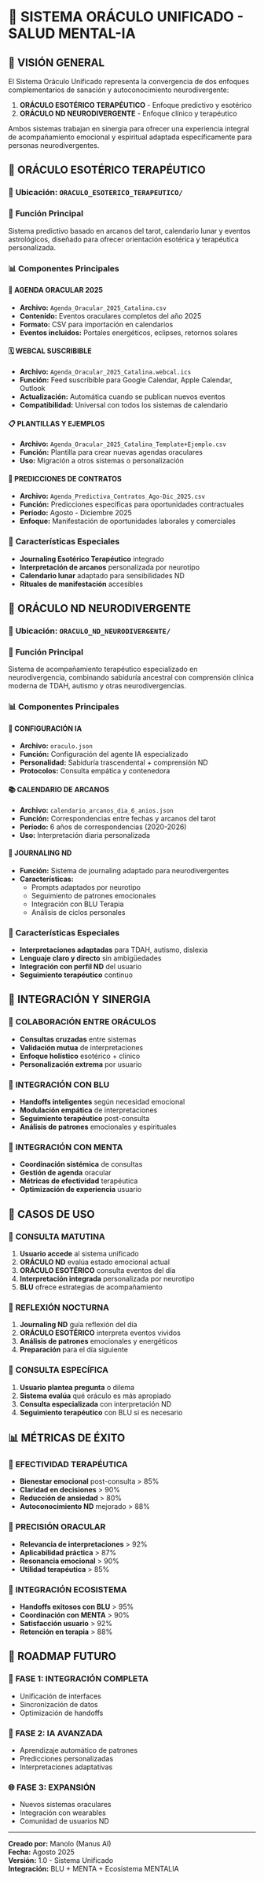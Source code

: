 # 🔮 SISTEMA ORÁCULO UNIFICADO - SALUD MENTAL-IA

## 🎯 VISIÓN GENERAL

El Sistema Oráculo Unificado representa la convergencia de dos enfoques complementarios de sanación y autoconocimiento neurodivergente:

1. **ORÁCULO ESOTÉRICO TERAPÉUTICO** - Enfoque predictivo y esotérico
2. **ORÁCULO ND NEURODIVERGENTE** - Enfoque clínico y terapéutico

Ambos sistemas trabajan en sinergia para ofrecer una experiencia integral de acompañamiento emocional y espiritual adaptada específicamente para personas neurodivergentes.

## 🔮 ORÁCULO ESOTÉRICO TERAPÉUTICO

### 📍 **Ubicación:** `ORACULO_ESOTERICO_TERAPEUTICO/`

### 🎯 **Función Principal**
Sistema predictivo basado en arcanos del tarot, calendario lunar y eventos astrológicos, diseñado para ofrecer orientación esotérica y terapéutica personalizada.

### 📊 **Componentes Principales**

#### 📅 **AGENDA ORACULAR 2025**
- **Archivo:** `Agenda_Oracular_2025_Catalina.csv`
- **Contenido:** Eventos oraculares completos del año 2025
- **Formato:** CSV para importación en calendarios
- **Eventos incluidos:** Portales energéticos, eclipses, retornos solares

#### 🗓️ **WEBCAL SUSCRIBIBLE**
- **Archivo:** `Agenda_Oracular_2025_Catalina.webcal.ics`
- **Función:** Feed suscribible para Google Calendar, Apple Calendar, Outlook
- **Actualización:** Automática cuando se publican nuevos eventos
- **Compatibilidad:** Universal con todos los sistemas de calendario

#### 📋 **PLANTILLAS Y EJEMPLOS**
- **Archivo:** `Agenda_Oracular_2025_Catalina_Template+Ejemplo.csv`
- **Función:** Plantilla para crear nuevas agendas oraculares
- **Uso:** Migración a otros sistemas o personalización

#### 🔮 **PREDICCIONES DE CONTRATOS**
- **Archivo:** `Agenda_Predictiva_Contratos_Ago-Dic_2025.csv`
- **Función:** Predicciones específicas para oportunidades contractuales
- **Período:** Agosto - Diciembre 2025
- **Enfoque:** Manifestación de oportunidades laborales y comerciales

### 🌟 **Características Especiales**
- **Journaling Esotérico Terapéutico** integrado
- **Interpretación de arcanos** personalizada por neurotipo
- **Calendario lunar** adaptado para sensibilidades ND
- **Rituales de manifestación** accesibles

## 🧠 ORÁCULO ND NEURODIVERGENTE

### 📍 **Ubicación:** `ORACULO_ND_NEURODIVERGENTE/`

### 🎯 **Función Principal**
Sistema de acompañamiento terapéutico especializado en neurodivergencia, combinando sabiduría ancestral con comprensión clínica moderna de TDAH, autismo y otras neurodivergencias.

### 📊 **Componentes Principales**

#### 🤖 **CONFIGURACIÓN IA**
- **Archivo:** `oraculo.json`
- **Función:** Configuración del agente IA especializado
- **Personalidad:** Sabiduría trascendental + comprensión ND
- **Protocolos:** Consulta empática y contenedora

#### 📚 **CALENDARIO DE ARCANOS**
- **Archivo:** `calendario_arcanos_dia_6_anios.json`
- **Función:** Correspondencias entre fechas y arcanos del tarot
- **Período:** 6 años de correspondencias (2020-2026)
- **Uso:** Interpretación diaria personalizada

#### 🧠 **JOURNALING ND**
- **Función:** Sistema de journaling adaptado para neurodivergentes
- **Características:** 
  - Prompts adaptados por neurotipo
  - Seguimiento de patrones emocionales
  - Integración con BLU Terapia
  - Análisis de ciclos personales

### 🌟 **Características Especiales**
- **Interpretaciones adaptadas** para TDAH, autismo, dislexia
- **Lenguaje claro y directo** sin ambigüedades
- **Integración con perfil ND** del usuario
- **Seguimiento terapéutico** continuo

## 🔗 INTEGRACIÓN Y SINERGIA

### 🤝 **COLABORACIÓN ENTRE ORÁCULOS**
- **Consultas cruzadas** entre sistemas
- **Validación mutua** de interpretaciones
- **Enfoque holístico** esotérico + clínico
- **Personalización extrema** por usuario

### 💙 **INTEGRACIÓN CON BLU**
- **Handoffs inteligentes** según necesidad emocional
- **Modulación empática** de interpretaciones
- **Seguimiento terapéutico** post-consulta
- **Análisis de patrones** emocionales y espirituales

### 🔮 **INTEGRACIÓN CON MENTA**
- **Coordinación sistémica** de consultas
- **Gestión de agenda** oracular
- **Métricas de efectividad** terapéutica
- **Optimización de experiencia** usuario

## 🎯 CASOS DE USO

### 🌅 **CONSULTA MATUTINA**
1. **Usuario accede** al sistema unificado
2. **ORÁCULO ND** evalúa estado emocional actual
3. **ORÁCULO ESOTÉRICO** consulta eventos del día
4. **Interpretación integrada** personalizada por neurotipo
5. **BLU** ofrece estrategias de acompañamiento

### 🌙 **REFLEXIÓN NOCTURNA**
1. **Journaling ND** guía reflexión del día
2. **ORÁCULO ESOTÉRICO** interpreta eventos vividos
3. **Análisis de patrones** emocionales y energéticos
4. **Preparación** para el día siguiente

### 🔮 **CONSULTA ESPECÍFICA**
1. **Usuario plantea pregunta** o dilema
2. **Sistema evalúa** qué oráculo es más apropiado
3. **Consulta especializada** con interpretación ND
4. **Seguimiento terapéutico** con BLU si es necesario

## 📊 MÉTRICAS DE ÉXITO

### 🎯 **EFECTIVIDAD TERAPÉUTICA**
- **Bienestar emocional** post-consulta > 85%
- **Claridad en decisiones** > 90%
- **Reducción de ansiedad** > 80%
- **Autoconocimiento ND** mejorado > 88%

### 🔮 **PRECISIÓN ORACULAR**
- **Relevancia de interpretaciones** > 92%
- **Aplicabilidad práctica** > 87%
- **Resonancia emocional** > 90%
- **Utilidad terapéutica** > 85%

### 💙 **INTEGRACIÓN ECOSISTEMA**
- **Handoffs exitosos con BLU** > 95%
- **Coordinación con MENTA** > 90%
- **Satisfacción usuario** > 92%
- **Retención en terapia** > 88%

## 🚀 ROADMAP FUTURO

### 📱 **FASE 1: INTEGRACIÓN COMPLETA**
- Unificación de interfaces
- Sincronización de datos
- Optimización de handoffs

### 🤖 **FASE 2: IA AVANZADA**
- Aprendizaje automático de patrones
- Predicciones personalizadas
- Interpretaciones adaptativas

### 🌐 **FASE 3: EXPANSIÓN**
- Nuevos sistemas oraculares
- Integración con wearables
- Comunidad de usuarios ND

---

**Creado por:** Manolo (Manus AI)  
**Fecha:** Agosto 2025  
**Versión:** 1.0 - Sistema Unificado  
**Integración:** BLU + MENTA + Ecosistema MENTALIA

